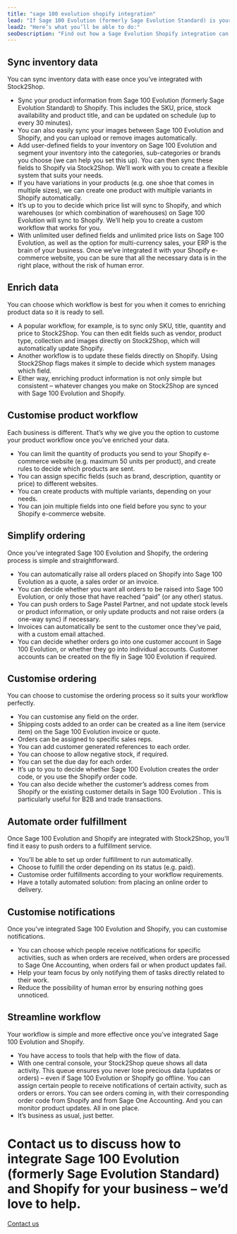 ```yaml
---
title: "sage 100 evolution shopify integration"
lead: "If Sage 100 Evolution (formerly Sage Evolution Standard) is your current ERP and you’re running your e-commerce website through Shopify, it’s essential that they can communicate with each other easily and efficiently. That’s where Stock2Shop comes in: a Sage 100 Evolution Shopify integration will make your day-to-day business more streamlined."
lead2: "Here’s what you’ll be able to do:"
seoDescription: "Find out how a Sage Evolution Shopify integration can streamline your business, simplify your workflow and give you more time. We'll tailor the perfect solution to suit your needs."
---
```


Sync inventory data
-------------------

You can sync inventory data with ease once you’ve integrated with Stock2Shop.

*   Sync your product information from Sage 100 Evolution (formerly Sage Evolution Standard) to Shopify. This includes the SKU, price, stock availability and product title, and can be updated on schedule (up to every 30 minutes).
*   You can also easily sync your images between Sage 100 Evolution and Shopify, and you can upload or remove images automatically.
*   Add user-defined fields to your inventory on Sage 100 Evolution and segment your inventory into the categories, sub-categories or brands you choose (we can help you set this up). You can then sync these fields to Shopify via Stock2Shop. We’ll work with you to create a flexible system that suits your needs.
*   If you have variations in your products (e.g. one shoe that comes in multiple sizes), we can create one product with multiple variants in Shopify automatically.
*   It’s up to you to decide which price list will sync to Shopify, and which warehouses (or which combination of warehouses) on Sage 100 Evolution will sync to Shopify. We’ll help you to create a custom workflow that works for you.
*   With unlimited user defined fields and unlimited price lists on Sage 100 Evolution, as well as the option for multi-currency sales, your ERP is the brain of your business. Once we’ve integrated it with your Shopify e-commerce website, you can be sure that all the necessary data is in the right place, without the risk of human error.

Enrich data
-----------

You can choose which workflow is best for you when it comes to enriching product data so it is ready to sell.

*   A popular workflow, for example, is to sync only SKU, title, quantity and price to Stock2Shop. You can then edit fields such as vendor, product type, collection and images directly on Stock2Shop, which will automatically update Shopify.
*   Another workflow is to update these fields directly on Shopify. Using Stock2Shop flags makes it simple to decide which system manages which field.
*   Either way, enriching product information is not only simple but consistent – whatever changes you make on Stock2Shop are synced with Sage 100 Evolution and Shopify.

Customise product workflow
--------------------------

Each business is different. That’s why we give you the option to custome your product workflow once you’ve enriched your data.

*   You can limit the quantity of products you send to your Shopify e-commerce website (e.g. maximum 50 units per product), and create rules to decide which products are sent.
*   You can assign specific fields (such as brand, description, quantity or price) to different websites.
*   You can create products with multiple variants, depending on your needs.
*   You can join multiple fields into one field before you sync to your Shopify e-commerce website.

Simplify ordering
-----------------

Once you’ve integrated Sage 100 Evolution and Shopify, the ordering process is simple and straightforward.

*   You can automatically raise all orders placed on Shopify into Sage 100 Evolution as a quote, a sales order or an invoice.
*   You can decide whether you want all orders to be raised into Sage 100 Evolution, or only those that have reached “paid” (or any other) status.
*   You can push orders to Sage Pastel Partner, and not update stock levels or product information, or only update products and not raise orders (a one-way sync) if necessary.
*   Invoices can automatically be sent to the customer once they’ve paid, with a custom email attached.
*   You can decide whether orders go into one customer account in Sage 100 Evolution, or whether they go into individual accounts. Customer accounts can be created on the fly in Sage 100 Evolution if required.

Customise ordering
------------------

You can choose to customise the ordering process so it suits your workflow perfectly.

*   You can customise any field on the order.
*   Shipping costs added to an order can be created as a line item (service item) on the Sage 100 Evolution invoice or quote.
*   Orders can be assigned to specific sales reps.
*   You can add customer generated references to each order.
*   You can choose to allow negative stock, if required.
*   You can set the due day for each order.
*   It’s up to you to decide whether Sage 100 Evolution creates the order code, or you use the Shopify order code.
*   You can also decide whether the customer’s address comes from Shopify or the existing customer details in Sage 100 Evolution . This is particularly useful for B2B and trade transactions.

Automate order fulfillment
--------------------------

Once Sage 100 Evolution and Shopify are integrated with Stock2Shop, you’ll find it easy to push orders to a fulfillment service.

*   You’ll be able to set up order fulfillment to run automatically.
*   Choose to fulfill the order depending on its status (e.g. paid).
*   Customise order fulfillments according to your workflow requirements.
*   Have a totally automated solution: from placing an online order to delivery.

Customise notifications
-----------------------

Once you’ve integrated Sage 100 Evolution and Shopify, you can customise notifications.

*   You can choose which people receive notifications for specific activities, such as when orders are received, when orders are processed to Sage One Accounting, when orders fail or when product updates fail.
*   Help your team focus by only notifying them of tasks directly related to their work.
*   Reduce the possibility of human error by ensuring nothing goes unnoticed.

Streamline workflow
-------------------

Your workflow is simple and more effective once you’ve integrated Sage 100 Evolution and Shopify.

*   You have access to tools that help with the flow of data.
*   With one central console, your Stock2Shop queue shows all data activity. This queue ensures you never lose precious data (updates or orders) – even if Sage 100 Evolution or Shopify go offline. You can assign certain people to receive notifications of certain activity, such as orders or errors. You can see orders coming in, with their corresponding order code from Shopify and from Sage One Accounting. And you can monitor product updates. All in one place.
*   It’s business as usual, just better.

Contact us to discuss how to integrate Sage 100 Evolution (formerly Sage Evolution Standard) and Shopify for your business – we’d love to help.
===============================================================================================================================================

[Contact us](/contact-us "Contact Stock2Shop")
